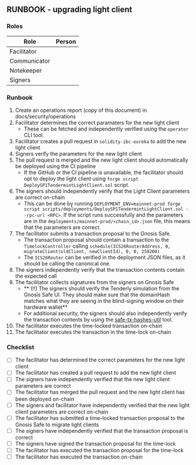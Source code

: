 ## RUNBOOK - upgrading light client

### Roles

| Role         | Person |
|--------------|--------|
| Facilitator  |        |
| Communicator |        |
| Notekeeper   |        |
| Signers      |        |

### Runbook

1. Create an operations report (copy of this document) in docs/security/operations 
2. Facilitator determines the correct paramaters for the new light client
    - These can be fetched and independently verified using the `operator` CLI tool.
3. Facilitator creates a pull request in `solidity-ibc-eureka` to add the new light client
4. Signers verify the parameters for the new light client
5. The pull request is merged and the new light client should automatically be deployed using the CI pipeline
    - If the GitHub or the CI pipeline is unavailable, the facilitator should opt to deploy the light client using `forge script DeploySP1TendermintLightClient.sol` script.
6. The signers should independently verify that the Light Client parameters are correct on-chain
    - This can be done by running `DEPLOYMENT_ENV=mainnet-prod forge script scripts/deployments/DeploySP1TendermintLightClient.sol --rpc-url <RPC>`. If the script runs successfully and the parameters are in the `deployments/mainnet-prod/<chain_id>.json` file, this means that the parameters are correct.
7. The facilitator submits a transaction proposal to the Gnosis Safe.
    - The transaction proposal should contain a transaction to the `TimelockController` calling `schedule(ICS26RouterAddress, 0, migrateClient(oldClient, newClientId), 0, 0, 259200)`
    - The `ICS26Router` can be verified in the deployment JSON files, as it should be calling the canonical one.
8. The signers independently verify that the transaction contents contain the expected call
9.  The facilitator collects signatures from the signers on Gnosis Safe
    - ** (!!) The signers should verify the Tenderly simulation from the Gnosis Safe UI. They should make sure that the domainHash matches what they are seeing in the blind-signing window on their hardware wallet**
    - For additional security, the signers should also independently verify the transaction contents by using the [safe-tx-hashes-util](https://github.com/pcaversaccio/safe-tx-hashes-util) tool.
10. The facilitator executes the time-locked transaction on-chain
11. The facilitator executes the transaction in the time-lock on-chain

### Checklist

- [ ] The facilitator has determined the correct parameters for the new light client
- [ ] The facilitator has created a pull request to add the new light client
- [ ] The signers have independently verified that the new light client parameters are correct
- [ ] The facilitator has merged the pull request and the new light client has been deployed on-chain
- [ ] The signers and facilitator have independently verified that the new light client parameters are correct on-chain
- [ ] The facilitator has submitted a time-locked transaction proposal to the Gnosis Safe to migrate light clients
- [ ] The signers have independently verified that the transaction proposal is correct
- [ ] The signers have signed the transaction proposal for the time-lock
- [ ] The facilitator has executed the transaction proposal for the time-lock
- [ ] The facilitator has executed the transaction on-chain